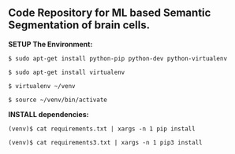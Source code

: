 ## Code Repository for ML based Semantic Segmentation of brain cells. 

**SETUP The Environment:**

```
$ sudo apt-get install python-pip python-dev python-virtualenv

$ sudo apt-get install virtualenv

$ virtualenv ~/venv

$ source ~/venv/bin/activate

```
**INSTALL dependencies:**

```
(venv)$ cat requirements.txt | xargs -n 1 pip install

(venv)$ cat requirements3.txt | xargs -n 1 pip3 install
```

